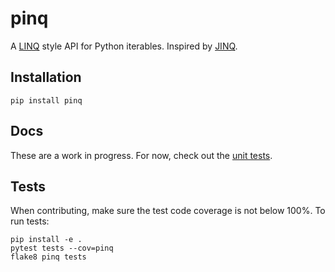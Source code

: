 # pinq
A [LINQ](https://msdn.microsoft.com/en-us/library/bb308959.aspx) style API for Python iterables. Inspired by [JINQ](https://github.com/VivekRagunathan/JINQ).

## Installation
```
pip install pinq
```

## Docs
These are a work in progress. For now, check out the [unit tests](./tests).

## Tests
When contributing, make sure the test code coverage is not below 100%. To run tests:
```
pip install -e .
pytest tests --cov=pinq
flake8 pinq tests
```
